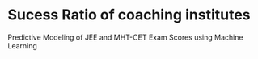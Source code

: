 # Sucess Ratio of coaching institutes
Predictive Modeling of JEE and MHT-CET Exam Scores using Machine Learning
